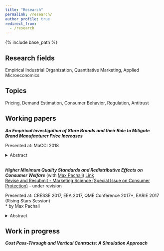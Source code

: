 ```yaml
---
title: "Research"
permalink: /research/
author_profile: true
redirect_from:
  - /research
---
```


{% include base_path %}

## Research fields

Empirical Industrial Organization, Quantitative Marketing, Applied Microeconomics

## Topics

Pricing, Demand Estimation,  Consumer Behavior, Regulation, Antitrust


## Working papers


**_An Empirical Investigation of Store Brands and their Role to Mitigate Brand Manufacturer Price Increases_**  

Presented at: MaCCI 2018 
<details>
<summary>Abstract</summary>
<sub>
This paper analyzes how store brands enable retailers to mitigate the effect of brand manufacturer wholesale price increases. A significant rise in brand manufacturers' wholesale prices provides the necessary variation to examine the strategic role of store brands. It affects brand manufacturers' wholesale prices in a different way than those for store brand producers. As a consequence retailers' marginal costs of stocking national brands increase more than those of store brands. I study how retailers react to this asymmetric cost shock. The estimates from a structural model of retail competition indicate that through altering their prices and margins retailers divert more demand towards store brands and indeed mitigate the resulting losses compared to a scenario of keeping margins constant, albeit the extent varies across retailers.
</sub>
</details>

   
<br>
    

**_Higher Minimum Quality Standards and Redistributive Effects on Consumer Welfare_**
(with [Max Pachali](https://sites.google.com/site/mjpachali/))  [Link](http://kotsche.github.io/files/KotschedoffPachali2017.pdf)  
<ins>Revise and Resubmit - Marketing Science (Special Issue on Consumer Protection)</ins> - under revision 

Presented at: CRESSE 2017, EEA 2017, QME Conference 2017\*, EARIE 2017 (Rising Stars Session)  
\* by Max Pachali
<details><summary>Abstract</summary>
<sub>
This paper estimates an individual level demand model for animal welfare differentiated eggs with German household data. We evaluate the effect on consumer surplus of a higher minimum quality standard for eggs in terms of animal welfare. Prices of the remaining higher quality eggs typically fall after increasing the minimum quality standard.  As a result consumer welfare is redistributed from households who do not value animal welfare  to  households that are willing to pay a premium for animal welfare. Our results show that, on average, households with higher income are willing to pay more for eggs that provide higher animal welfare. This provides evidence for a regressive impact of higher minimum quality standards. In counter-factual scenarios, we estimate the required cost reduction in order to offset the regressive effect. As pricing power increases, the cost reduction must be higher. Finally, we examine hypothetical future scenarios by successively increasing
the minimum quality standard until only the highest quality egg alternative remains on the market. 
</sub>
</details>



## Work in progress


**_Cost Pass-Through and Vertical Contracts: A Simulation Approach_**

  
